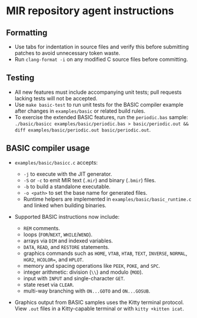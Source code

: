 # MIR repository agent instructions

## Formatting
- Use tabs for indentation in source files and verify this before submitting patches to avoid unnecessary token waste.
- Run `clang-format -i` on any modified C source files before committing.

## Testing
- All new features must include accompanying unit tests; pull requests lacking
  tests will not be accepted.
- Use `make basic-test` to run unit tests for the BASIC compiler example after changes in `examples/basic` or related build rules.
- To exercise the extended BASIC features, run the `periodic.bas` sample:
  `./basic/basicc examples/basic/periodic.bas > basic/periodic.out && diff examples/basic/periodic.out basic/periodic.out`.

## BASIC compiler usage
- `examples/basic/basicc.c` accepts:
  - `-j` to execute with the JIT generator.
  - `-S` or `-c` to emit MIR text (`.mir`) and binary (`.bmir`) files.
  - `-b` to build a standalone executable.
  - `-o <path>` to set the base name for generated files.
  - Runtime helpers are implemented in `examples/basic/basic_runtime.c` and linked when building binaries.

- Supported BASIC instructions now include:
  - `REM` comments.
  - loops (`FOR`/`NEXT`, `WHILE`/`WEND`).
  - arrays via `DIM` and indexed variables.
  - `DATA`, `READ`, and `RESTORE` statements.
  - graphics commands such as `HOME`, `VTAB`, `HTAB`, `TEXT`, `INVERSE`, `NORMAL`, `HGR2`, `HCOLOR=`, and `HPLOT`.
  - memory and spacing operations like `PEEK`, `POKE`, and `SPC`.
  - integer arithmetic: division (`\\`) and modulo (`MOD`).
  - input with `INPUT` and single-character `GET`.
  - state reset via `CLEAR`.
  - multi-way branching with `ON...GOTO` and `ON...GOSUB`.

- Graphics output from BASIC samples uses the Kitty terminal protocol. View
  `.out` files in a Kitty-capable terminal or with `kitty +kitten icat`.

